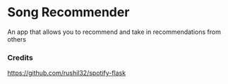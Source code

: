 # Song Recommender
An app that allows you to recommend and take in recommendations from others

### Credits
https://github.com/rushil32/spotify-flask